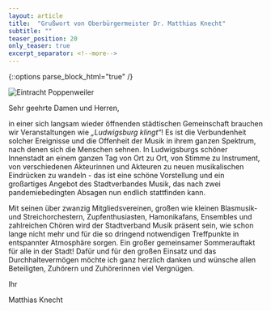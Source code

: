 ```yaml
---
layout: article
title:  "Grußwort von Oberbürgermeister Dr. Matthias Knecht"
subtitle: ""
teaser_position: 20
only_teaser: true
excerpt_separator: <!--more-->
---
```

{::options parse_block_html="true" /}
<div class="teaser">

<div class="row">

<div class="col-6 col-md-3 col-xl-2">
  <img src="{% link assets/img/music/MatthiasKnecht_01_Foto_AndiDalferth_web_nah.jpg %}" alt="Eintracht Poppenweiler" class="img-fluid">
</div>
<div class="col-md-9 col-xl-10" markdown="1">

Sehr geehrte Damen und Herren,

in einer sich langsam wieder öffnenden städtischen Gemeinschaft brauchen wir Veranstaltungen wie _„Ludwigsburg klingt“_!
Es ist die Verbundenheit solcher Ereignisse und die Offenheit der Musik in ihrem ganzen Spektrum, nach denen sich die
Menschen sehnen. In Ludwigsburgs schöner Innenstadt an einem ganzen Tag von Ort zu Ort, von Stimme zu Instrument, von
verschiedenen Akteurinnen und Akteuren zu neuen musikalischen Eindrücken zu wandeln - das ist eine schöne Vorstellung
und ein großartiges Angebot des Stadtverbandes Musik, das nach zwei pandemiebedingten Absagen nun endlich stattfinden
kann.
</div>

</div>

Mit seinen über zwanzig Mitgliedsvereinen, großen wie kleinen Blasmusik- und Streichorchestern, Zupfenthusiasten,
Hamonikafans, Ensembles und zahlreichen Chören wird der Stadtverband Musik präsent sein, wie schon lange nicht mehr und
für die so dringend notwendigen Treffpunkte in entspannter Atmosphäre sorgen. Ein großer gemeinsamer Sommerauftakt für
alle in der Stadt! Dafür und für den großen Einsatz und das Durchhaltevermögen möchte ich ganz herzlich danken und
wünsche allen Beteiligten, Zuhörern und Zuhörerinnen viel Vergnügen.

Ihr

Matthias Knecht
</div>
<!--more-->
